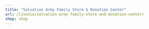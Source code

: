 ```yaml
---
title: "Salvation Army Family Store & Donation Center"
url: /livonia/salvation-army-family-store-and-donation-center/
shop: shop
---
```

